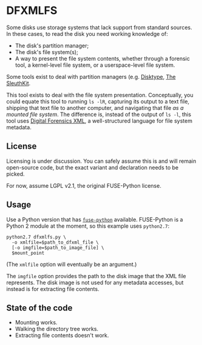 # DFXMLFS

Some disks use storage systems that lack support from standard sources.  In these cases, to read the disk you need working knowledge of:

* The disk's partition manager;
* The disk's file system(s);
* A way to present the file system contents, whether through a forensic tool, a kernel-level file system, or a userspace-level file system.

Some tools exist to deal with partition managers (e.g. [Disktype](https://github.com/kamwoods/disktype), [The SleuthKit](https://github.com/sleuthkit/sleuthkit).

This tool exists to deal with the file system presentation.  Conceptually, you could equate this tool to running `ls -lR`, capturing its output to a text file, shipping that text file to another computer, and navigating that file *as a mounted file system*.  The difference is, instead of the output of `ls -l`, this tool uses [Digital Forensics XML](http://forensicswiki.org/wiki/DFXML), a well-structured language for file system metadata.


## License

Licensing is under discussion.  You can safely assume this is and will remain open-source code, but the exact variant and declaration needs to be picked.

For now, assume LGPL v2.1, the original FUSE-Python license.


## Usage

Use a Python version that has [`fuse-python`](http://sourceforge.net/p/fuse/fuse-python/ci/master/tree/) available.  FUSE-Python is a Python 2 module at the moment, so this example uses `python2.7`:

    python2.7 dfxmlfs.py \
      -o xmlfile=$path_to_dfxml_file \
      [-o imgfile=$path_to_image_file] \
      $mount_point

(The `xmlfile` option will eventually be an argument.)

The `imgfile` option provides the path to the disk image that the XML file represents.  The disk image is not used for any metadata accesses, but instead is for extracting file contents.


## State of the code

* Mounting works.
* Walking the directory tree works.
* Extracting file contents doesn't work.
